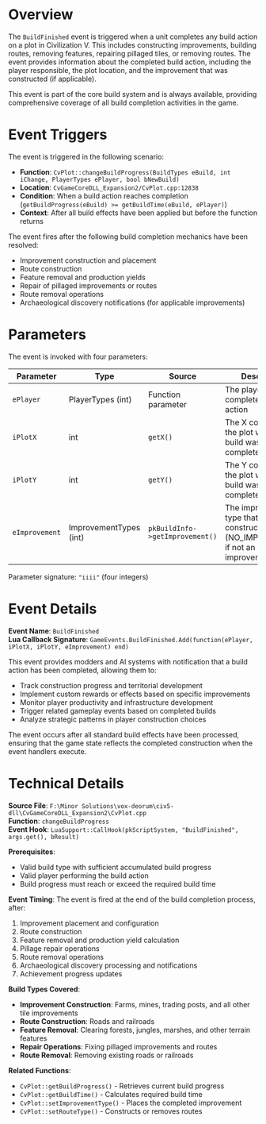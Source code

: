 # Overview

The `BuildFinished` event is triggered when a unit completes any build action on a plot in Civilization V. This includes constructing improvements, building routes, removing features, repairing pillaged tiles, or removing routes. The event provides information about the completed build action, including the player responsible, the plot location, and the improvement that was constructed (if applicable).

This event is part of the core build system and is always available, providing comprehensive coverage of all build completion activities in the game.

# Event Triggers

The event is triggered in the following scenario:

- **Function**: `CvPlot::changeBuildProgress(BuildTypes eBuild, int iChange, PlayerTypes ePlayer, bool bNewBuild)`
- **Location**: `CvGameCoreDLL_Expansion2/CvPlot.cpp:12838`
- **Condition**: When a build action reaches completion (`getBuildProgress(eBuild) >= getBuildTime(eBuild, ePlayer)`)
- **Context**: After all build effects have been applied but before the function returns

The event fires after the following build completion mechanics have been resolved:
- Improvement construction and placement
- Route construction
- Feature removal and production yields
- Repair of pillaged improvements or routes
- Route removal operations
- Archaeological discovery notifications (for applicable improvements)

# Parameters

The event is invoked with four parameters:

| Parameter | Type | Source | Description |
|-----------|------|--------|-------------|
| `ePlayer` | PlayerTypes (int) | Function parameter | The player ID who completed the build action |
| `iPlotX` | int | `getX()` | The X coordinate of the plot where the build was completed |
| `iPlotY` | int | `getY()` | The Y coordinate of the plot where the build was completed |
| `eImprovement` | ImprovementTypes (int) | `pkBuildInfo->getImprovement()` | The improvement type that was constructed (NO_IMPROVEMENT if not an improvement build) |

Parameter signature: `"iiii"` (four integers)

# Event Details

**Event Name**: `BuildFinished`  
**Lua Callback Signature**: `GameEvents.BuildFinished.Add(function(ePlayer, iPlotX, iPlotY, eImprovement) end)`

This event provides modders and AI systems with notification that a build action has been completed, allowing them to:
- Track construction progress and territorial development
- Implement custom rewards or effects based on specific improvements
- Monitor player productivity and infrastructure development
- Trigger related gameplay events based on completed builds
- Analyze strategic patterns in player construction choices

The event occurs after all standard build effects have been processed, ensuring that the game state reflects the completed construction when the event handlers execute.

# Technical Details

**Source File**: `F:\Minor Solutions\vox-deorum\civ5-dll\CvGameCoreDLL_Expansion2\CvPlot.cpp`  
**Function**: `changeBuildProgress`  
**Event Hook**: `LuaSupport::CallHook(pkScriptSystem, "BuildFinished", args.get(), bResult)`

**Prerequisites**:
- Valid build type with sufficient accumulated build progress
- Valid player performing the build action
- Build progress must reach or exceed the required build time

**Event Timing**: The event is fired at the end of the build completion process, after:
1. Improvement placement and configuration
2. Route construction
3. Feature removal and production yield calculation
4. Pillage repair operations
5. Route removal operations
6. Archaeological discovery processing and notifications
7. Achievement progress updates

**Build Types Covered**:
- **Improvement Construction**: Farms, mines, trading posts, and all other tile improvements
- **Route Construction**: Roads and railroads
- **Feature Removal**: Clearing forests, jungles, marshes, and other terrain features
- **Repair Operations**: Fixing pillaged improvements and routes
- **Route Removal**: Removing existing roads or railroads

**Related Functions**:
- `CvPlot::getBuildProgress()` - Retrieves current build progress
- `CvPlot::getBuildTime()` - Calculates required build time
- `CvPlot::setImprovementType()` - Places the completed improvement
- `CvPlot::setRouteType()` - Constructs or removes routes